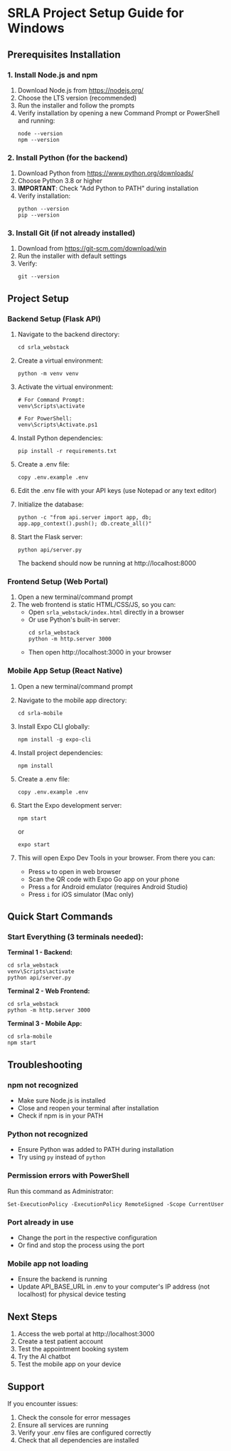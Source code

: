 # SRLA Project Setup Guide for Windows

## Prerequisites Installation

### 1. Install Node.js and npm
1. Download Node.js from https://nodejs.org/
2. Choose the LTS version (recommended)
3. Run the installer and follow the prompts
4. Verify installation by opening a new Command Prompt or PowerShell and running:
   ```
   node --version
   npm --version
   ```

### 2. Install Python (for the backend)
1. Download Python from https://www.python.org/downloads/
2. Choose Python 3.8 or higher
3. **IMPORTANT**: Check "Add Python to PATH" during installation
4. Verify installation:
   ```
   python --version
   pip --version
   ```

### 3. Install Git (if not already installed)
1. Download from https://git-scm.com/download/win
2. Run the installer with default settings
3. Verify:
   ```
   git --version
   ```

## Project Setup

### Backend Setup (Flask API)

1. Navigate to the backend directory:
   ```
   cd srla_webstack
   ```

2. Create a virtual environment:
   ```
   python -m venv venv
   ```

3. Activate the virtual environment:
   ```
   # For Command Prompt:
   venv\Scripts\activate
   
   # For PowerShell:
   venv\Scripts\Activate.ps1
   ```

4. Install Python dependencies:
   ```
   pip install -r requirements.txt
   ```

5. Create a .env file:
   ```
   copy .env.example .env
   ```

6. Edit the .env file with your API keys (use Notepad or any text editor)

7. Initialize the database:
   ```
   python -c "from api.server import app, db; app.app_context().push(); db.create_all()"
   ```

8. Start the Flask server:
   ```
   python api/server.py
   ```
   The backend should now be running at http://localhost:8000

### Frontend Setup (Web Portal)

1. Open a new terminal/command prompt
2. The web frontend is static HTML/CSS/JS, so you can:
   - Open `srla_webstack/index.html` directly in a browser
   - Or use Python's built-in server:
     ```
     cd srla_webstack
     python -m http.server 3000
     ```
   - Then open http://localhost:3000 in your browser

### Mobile App Setup (React Native)

1. Open a new terminal/command prompt
2. Navigate to the mobile app directory:
   ```
   cd srla-mobile
   ```

3. Install Expo CLI globally:
   ```
   npm install -g expo-cli
   ```

4. Install project dependencies:
   ```
   npm install
   ```

5. Create a .env file:
   ```
   copy .env.example .env
   ```

6. Start the Expo development server:
   ```
   npm start
   ```
   or
   ```
   expo start
   ```

7. This will open Expo Dev Tools in your browser. From there you can:
   - Press `w` to open in web browser
   - Scan the QR code with Expo Go app on your phone
   - Press `a` for Android emulator (requires Android Studio)
   - Press `i` for iOS simulator (Mac only)

## Quick Start Commands

### Start Everything (3 terminals needed):

**Terminal 1 - Backend:**
```
cd srla_webstack
venv\Scripts\activate
python api/server.py
```

**Terminal 2 - Web Frontend:**
```
cd srla_webstack
python -m http.server 3000
```

**Terminal 3 - Mobile App:**
```
cd srla-mobile
npm start
```

## Troubleshooting

### npm not recognized
- Make sure Node.js is installed
- Close and reopen your terminal after installation
- Check if npm is in your PATH

### Python not recognized
- Ensure Python was added to PATH during installation
- Try using `py` instead of `python`

### Permission errors with PowerShell
Run this command as Administrator:
```
Set-ExecutionPolicy -ExecutionPolicy RemoteSigned -Scope CurrentUser
```

### Port already in use
- Change the port in the respective configuration
- Or find and stop the process using the port

### Mobile app not loading
- Ensure the backend is running
- Update API_BASE_URL in .env to your computer's IP address (not localhost) for physical device testing

## Next Steps

1. Access the web portal at http://localhost:3000
2. Create a test patient account
3. Test the appointment booking system
4. Try the AI chatbot
5. Test the mobile app on your device

## Support

If you encounter issues:
1. Check the console for error messages
2. Ensure all services are running
3. Verify your .env files are configured correctly
4. Check that all dependencies are installed
